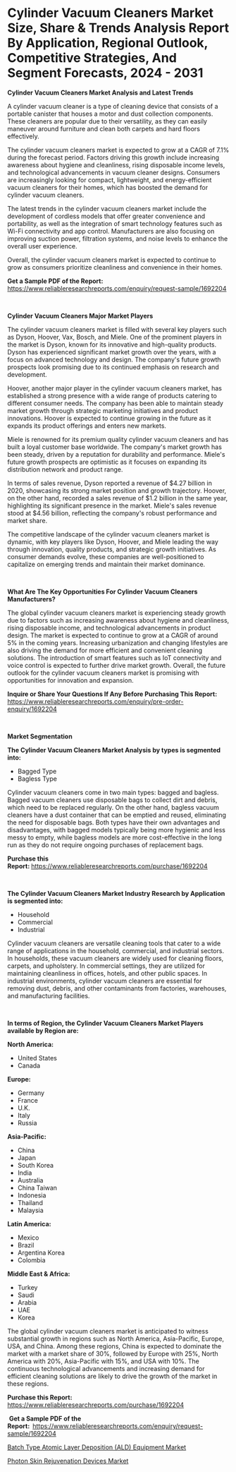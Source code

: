 <p><h1>Cylinder Vacuum Cleaners Market Size, Share & Trends Analysis Report By Application, Regional Outlook, Competitive Strategies, And Segment Forecasts, 2024 - 2031</h1></p><p><strong>Cylinder Vacuum Cleaners Market Analysis and Latest Trends</strong></p>
<p><p>A cylinder vacuum cleaner is a type of cleaning device that consists of a portable canister that houses a motor and dust collection components. These cleaners are popular due to their versatility, as they can easily maneuver around furniture and clean both carpets and hard floors effectively.</p><p>The cylinder vacuum cleaners market is expected to grow at a CAGR of 7.1% during the forecast period. Factors driving this growth include increasing awareness about hygiene and cleanliness, rising disposable income levels, and technological advancements in vacuum cleaner designs. Consumers are increasingly looking for compact, lightweight, and energy-efficient vacuum cleaners for their homes, which has boosted the demand for cylinder vacuum cleaners.</p><p>The latest trends in the cylinder vacuum cleaners market include the development of cordless models that offer greater convenience and portability, as well as the integration of smart technology features such as Wi-Fi connectivity and app control. Manufacturers are also focusing on improving suction power, filtration systems, and noise levels to enhance the overall user experience.</p><p>Overall, the cylinder vacuum cleaners market is expected to continue to grow as consumers prioritize cleanliness and convenience in their homes.</p></p>
<p><strong>Get a Sample PDF of the Report:&nbsp;</strong> <a href="https://www.reliableresearchreports.com/enquiry/request-sample/1692204">https://www.reliableresearchreports.com/enquiry/request-sample/1692204</a></p>
<p>&nbsp;</p>
<p><strong>Cylinder Vacuum Cleaners Major Market Players</strong></p>
<p><p>The cylinder vacuum cleaners market is filled with several key players such as Dyson, Hoover, Vax, Bosch, and Miele. One of the prominent players in the market is Dyson, known for its innovative and high-quality products. Dyson has experienced significant market growth over the years, with a focus on advanced technology and design. The company's future growth prospects look promising due to its continued emphasis on research and development.</p><p>Hoover, another major player in the cylinder vacuum cleaners market, has established a strong presence with a wide range of products catering to different consumer needs. The company has been able to maintain steady market growth through strategic marketing initiatives and product innovations. Hoover is expected to continue growing in the future as it expands its product offerings and enters new markets.</p><p>Miele is renowned for its premium quality cylinder vacuum cleaners and has built a loyal customer base worldwide. The company's market growth has been steady, driven by a reputation for durability and performance. Miele's future growth prospects are optimistic as it focuses on expanding its distribution network and product range.</p><p>In terms of sales revenue, Dyson reported a revenue of $4.27 billion in 2020, showcasing its strong market position and growth trajectory. Hoover, on the other hand, recorded a sales revenue of $1.2 billion in the same year, highlighting its significant presence in the market. Miele's sales revenue stood at $4.56 billion, reflecting the company's robust performance and market share.</p><p>The competitive landscape of the cylinder vacuum cleaners market is dynamic, with key players like Dyson, Hoover, and Miele leading the way through innovation, quality products, and strategic growth initiatives. As consumer demands evolve, these companies are well-positioned to capitalize on emerging trends and maintain their market dominance.</p></p>
<p>&nbsp;</p>
<p><strong>What Are The Key Opportunities For Cylinder Vacuum Cleaners Manufacturers?</strong></p>
<p><p>The global cylinder vacuum cleaners market is experiencing steady growth due to factors such as increasing awareness about hygiene and cleanliness, rising disposable income, and technological advancements in product design. The market is expected to continue to grow at a CAGR of around 5% in the coming years. Increasing urbanization and changing lifestyles are also driving the demand for more efficient and convenient cleaning solutions. The introduction of smart features such as IoT connectivity and voice control is expected to further drive market growth. Overall, the future outlook for the cylinder vacuum cleaners market is promising with opportunities for innovation and expansion.</p></p>
<p><strong>Inquire or Share Your Questions If Any Before Purchasing This Report:</strong> <a href="https://www.reliableresearchreports.com/enquiry/pre-order-enquiry/1692204">https://www.reliableresearchreports.com/enquiry/pre-order-enquiry/1692204</a></p>
<p>&nbsp;</p>
<p><strong>Market Segmentation</strong></p>
<p><strong>The Cylinder Vacuum Cleaners Market Analysis by types is segmented into:</strong></p>
<p><ul><li>Bagged Type</li><li>Bagless Type</li></ul></p>
<p><p>Cylinder vacuum cleaners come in two main types: bagged and bagless. Bagged vacuum cleaners use disposable bags to collect dirt and debris, which need to be replaced regularly. On the other hand, bagless vacuum cleaners have a dust container that can be emptied and reused, eliminating the need for disposable bags. Both types have their own advantages and disadvantages, with bagged models typically being more hygienic and less messy to empty, while bagless models are more cost-effective in the long run as they do not require ongoing purchases of replacement bags.</p></p>
<p><strong>Purchase this Report:&nbsp;</strong><a href="https://www.reliableresearchreports.com/purchase/1692204">https://www.reliableresearchreports.com/purchase/1692204</a></p>
<p>&nbsp;</p>
<p><strong>The Cylinder Vacuum Cleaners Market Industry Research by Application is segmented into:</strong></p>
<p><ul><li>Household</li><li>Commercial</li><li>Industrial</li></ul></p>
<p><p>Cylinder vacuum cleaners are versatile cleaning tools that cater to a wide range of applications in the household, commercial, and industrial sectors. In households, these vacuum cleaners are widely used for cleaning floors, carpets, and upholstery. In commercial settings, they are utilized for maintaining cleanliness in offices, hotels, and other public spaces. In industrial environments, cylinder vacuum cleaners are essential for removing dust, debris, and other contaminants from factories, warehouses, and manufacturing facilities.</p></p>
<p>&nbsp;</p>
<p><strong>In terms of Region, the Cylinder Vacuum Cleaners Market Players available by Region are:</strong></p>
<p>
    <p> <strong> North America: </strong>
        <ul>
            <li>United States</li>
            <li>Canada</li>
        </ul>
        </p> 
    <p> <strong> Europe: </strong>
        <ul>
            <li>Germany</li>
            <li>France</li>
            <li>U.K.</li>
            <li>Italy</li>
            <li>Russia</li>
        </ul>
        </p> 
    <p> <strong> Asia-Pacific: </strong>
        <ul>
            <li>China</li>
            <li>Japan</li>
            <li>South Korea</li>
            <li>India</li>
            <li>Australia</li>
            <li>China Taiwan</li>
            <li>Indonesia</li>
            <li>Thailand</li>
            <li>Malaysia</li>
        </ul>
        </p> 
    <p> <strong> Latin America: </strong>
        <ul>
            <li>Mexico</li>
            <li>Brazil</li>
            <li>Argentina Korea</li>
            <li>Colombia</li>
        </ul>
        </p> 
    <p> <strong> Middle East & Africa: </strong>
        <ul>
            <li>Turkey</li>
            <li>Saudi</li>
            <li>Arabia</li>
            <li>UAE</li>
            <li>Korea</li>
        </ul>
    </p>
    </p>
<p><p>The global cylinder vacuum cleaners market is anticipated to witness substantial growth in regions such as North America, Asia-Pacific, Europe, USA, and China. Among these regions, China is expected to dominate the market with a market share of 30%, followed by Europe with 25%, North America with 20%, Asia-Pacific with 15%, and USA with 10%. The continuous technological advancements and increasing demand for efficient cleaning solutions are likely to drive the growth of the market in these regions.</p></p>
<p><strong>Purchase this Report: </strong><a href="https://www.reliableresearchreports.com/purchase/1692204">https://www.reliableresearchreports.com/purchase/1692204</a></p>
<p>&nbsp;<strong>Get a Sample PDF of the Report:&nbsp;&nbsp;</strong><a href="https://www.reliableresearchreports.com/enquiry/request-sample/1692204">https://www.reliableresearchreports.com/enquiry/request-sample/1692204</a></p>
<p><strong></strong></p>
<p><p><a href="https://issuu.com/reportprime-2/docs/batch-type-atomic-layer-deposition-ald-equipment-m">Batch Type Atomic Layer Deposition (ALD) Equipment Market</a></p><p><a href="https://issuu.com/reportprime-2/docs/photon-skin-rejuvenation-devices-market-size-2030.">Photon Skin Rejuvenation Devices Market</a></p></p>